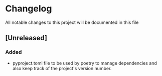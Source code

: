 # Changelog

All notable changes to this project will be documented in this file

## [Unreleased]
### Added
- pyproject.toml file to be used by poetry to manage dependencies and also keep track of
    the project's version number.